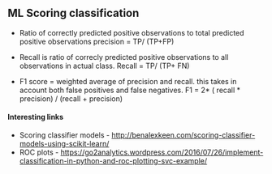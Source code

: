 ## ML Scoring classification

* Ratio of correctly predicted positive observations to total predicted positive observations
precision = TP/ (TP+FP)

* Recall is ratio of correcly predicted positive observations to all observations in actual class.
Recall = TP/ (TP+ FN)

* F1 score = weighted average of precision and recall. this takes in account both false positives and false negatives.
F1 = 2* ( recall * precision) / (recall + precision)

#### Interesting links
* Scoring classifier models - http://benalexkeen.com/scoring-classifier-models-using-scikit-learn/
* ROC plots - https://go2analytics.wordpress.com/2016/07/26/implement-classification-in-python-and-roc-plotting-svc-example/
